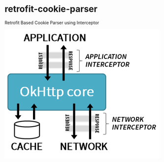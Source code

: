 # retrofit-cookie-parser
 Retrofit Based Cookie Parser using Interceptor


<img src="screenshot.webp"/>